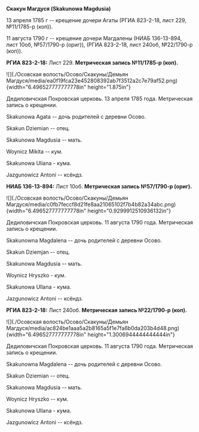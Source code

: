 **Скакун Магдуся (Skakunowa Magdusia)**

13 апреля 1785 г -- крещение дочери Агаты (РГИА 823-2-18, лист 229,
№11/1785-р (коп)).

11 августа 1790 г -- крещение дочери Магдалены (НИАБ 136-13-894, лист
10об, №57/1790-р (ориг)), (РГИА 823-2-18, лист 240об, №22/1790-р (коп)).

**РГИА 823-2-18:** Лист 229. **Метрическая запись №11/1785-р (коп).**

![](./Осовская волость/Осово/Скакуны/Демьян Магдуся/media/ea0f19fca23e452808392ab7f3512a2c7e79af52.png){width="6.496527777777778in"
height="1.875in"}

Дедиловичская Покровская церковь. 13 апреля 1785 года. Метрическая
запись о крещении.

Skakunowa Agata -- дочь родителей с деревни Осово.

Skakun Dziemian -- отец.

Skakunowa Magdusia -- мать.

Woynicz Mikita -- кум.

Skakunowa Uliana - кума.

Jazgunowicz Antoni -- ксёндз.

**НИАБ 136-13-894:** Лист 10об. **Метрическая запись №57/1790-р
(ориг).**

![](./Осовская волость/Осово/Скакуны/Демьян Магдуся/media/c0fb7feccf8d21fe8aa21065102f7b4b82a34abc.png){width="6.496527777777778in"
height="0.9299912510936132in"}

Дедиловичская Покровская церковь. 11 августа 1790 года. Метрическая
запись о крещении.

Skakunowna Magdalena -- дочь родителей с деревни Осово.

Skakun Dziemjan -- отец.

Skakunowa Magdusia -- мать.

Woynicz Hryszko - кум.

Skakunowa Ullana - кума.

Jazgunowicz Antoni -- ксёндз.

**РГИА 823-2-18:** Лист 240об. **Метрическая запись №22/1790-р (коп).**

![](./Осовская волость/Осово/Скакуны/Демьян Магдуся/media/ac824be1aaa5a2b8165a5f1e7fa6b0da203b4d48.png){width="6.496527777777778in"
height="1.3006944444444444in"}

Дедиловичская Покровская церковь. 11 августа 1790 года. Метрическая
запись о крещении.

Skakunowna Magdalena -- дочь родителей с деревни Осово.

Skakun Dziemian -- отец.

Skakunowa Magdusia -- мать.

Woynicz Hryszko -- кум.

Skakunowa Ullana - кума.

Jazgunowicz Antoni -- ксёндз.

